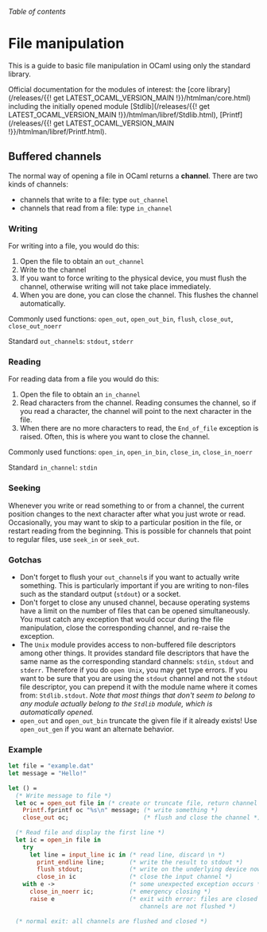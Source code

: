 <!-- ((! set title File Manipulation !)) ((! set learn !)) -->

*Table of contents*

# File manipulation
This is a guide to basic file manipulation in OCaml using only the
standard library.

Official documentation for the modules of interest:
the [core library](/releases/{{! get LATEST_OCAML_VERSION_MAIN !}}/htmlman/core.html)
including the initially opened module
[Stdlib](/releases/{{! get LATEST_OCAML_VERSION_MAIN !}}/htmlman/libref/Stdlib.html),
[Printf](/releases/{{! get LATEST_OCAML_VERSION_MAIN !}}/htmlman/libref/Printf.html).

## Buffered channels
The normal way of opening a file in OCaml returns a **channel**. There
are two kinds of channels:

* channels that write to a file: type `out_channel`
* channels that read from a file: type `in_channel`

###  Writing
For writing into a file, you would do this:

1. Open the file to obtain an `out_channel`
1. Write to the channel
1. If you want to force writing to the physical device, you must flush
 the channel, otherwise writing will not take place immediately.
1. When you are done, you can close the channel. This flushes the
 channel automatically.

Commonly used functions: `open_out`, `open_out_bin`, `flush`,
`close_out`, `close_out_noerr`

Standard `out_channel`s: `stdout`, `stderr`

###  Reading
For reading data from a file you would do this:

1. Open the file to obtain an `in_channel`
1. Read characters from the channel. Reading consumes the channel, so
 if you read a character, the channel will point to the next
 character in the file.
1. When there are no more characters to read, the `End_of_file`
 exception is raised. Often, this is where you want to close the
 channel.

Commonly used functions: `open_in`, `open_in_bin`, `close_in`,
`close_in_noerr`

Standard `in_channel`: `stdin`

###  Seeking
Whenever you write or read something to or from a channel, the current
position changes to the next character after what you just wrote or
read. Occasionally, you may want to skip to a particular position in the
file, or restart reading from the beginning. This is possible for
channels that point to regular files, use `seek_in` or `seek_out`.

###  Gotchas
* Don't forget to flush your `out_channel`s if you want to actually
 write something. This is particularly important if you are writing
 to non-files such as the standard output (`stdout`) or a socket.
* Don't forget to close any unused channel, because operating systems
 have a limit on the number of files that can be opened
 simultaneously. You must catch any exception that would occur during
 the file manipulation, close the corresponding channel, and re-raise
 the exception.
* The `Unix` module provides access to non-buffered file descriptors
 among other things. It provides standard file descriptors that have
 the same name as the corresponding standard channels: `stdin`,
 `stdout` and `stderr`. Therefore if you do `open Unix`, you may get
 type errors. If you want to be sure that you are using the `stdout`
 channel and not the `stdout` file descriptor, you can prepend it
 with the module name where it comes from: `Stdlib.stdout`. *Note
 that most things that don't seem to belong to any module actually
 belong to the `Stdlib` module, which is automatically opened.*
* `open_out` and `open_out_bin` truncate the given file if it already
 exists! Use `open_out_gen` if you want an alternate behavior.

###  Example
```ocaml
let file = "example.dat"
let message = "Hello!"
  
let () =
  (* Write message to file *)
  let oc = open_out file in (* create or truncate file, return channel *)
    Printf.fprintf oc "%s\n" message; (* write something *)   
    close_out oc;                     (* flush and close the channel *)
  
  (* Read file and display the first line *)
  let ic = open_in file in
    try 
      let line = input_line ic in (* read line, discard \n *)
        print_endline line;       (* write the result to stdout *)
        flush stdout;             (* write on the underlying device now *)
        close_in ic               (* close the input channel *) 
    with e ->                     (* some unexpected exception occurs *)
      close_in_noerr ic;          (* emergency closing *)
      raise e                     (* exit with error: files are closed but
                                     channels are not flushed *)
  
  (* normal exit: all channels are flushed and closed *)
```
